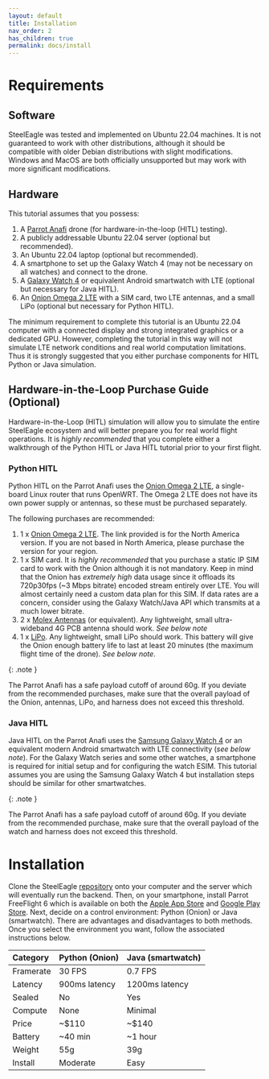 ```yaml
---
layout: default
title: Installation
nav_order: 2
has_children: true
permalink: docs/install
---
```

# Requirements

## Software
SteelEagle was tested and implemented on Ubuntu 22.04 machines. It is not guaranteed to work with other distributions, although it should be compatible with older Debian distributions with slight modifications. Windows and MacOS are both officially unsupported but may work with more significant modifications.

## Hardware
This tutorial assumes that you possess:
1. A [Parrot Anafi](https://www.parrot.com/us/drones/anafi) drone (for hardware-in-the-loop (HITL) testing).
2. A publicly addressable Ubuntu 22.04 server (optional but recommended).
3. An Ubuntu 22.04 laptop (optional but recommended).
4. A smartphone to set up the Galaxy Watch 4 (may not be necessary on all watches) and connect to the drone.
5. A [Galaxy Watch 4](https://www.samsung.com/us/watches/galaxy-watch4/buy/) or equivalent Android smartwatch with LTE (optional but necessary for Java HITL).
6. An [Onion Omega 2 LTE](https://onion.io/store/omega2-lte-na/) with a SIM card, two LTE antennas, and a small LiPo (optional but necessary for Python HITL).

The minimum requirement to complete this tutorial is an Ubuntu 22.04 computer with a connected display and strong integrated graphics or a dedicated GPU. However, completing the tutorial in this way will not simulate LTE network conditions and real world computation limitations. Thus it is strongly suggested that you either purchase components for HITL Python or Java simulation.

## Hardware-in-the-Loop Purchase Guide (Optional)
Hardware-in-the-Loop (HITL) simulation will allow you to simulate the entire SteelEagle ecosystem and will better prepare you for real world flight operations. It is *highly recommended* that you complete either a walkthrough of the Python HITL or Java HITL tutorial prior to your first flight.

### Python HITL
Python HITL on the Parrot Anafi uses the [Onion Omega 2 LTE](https://onion.io/store/omega2-lte-na/), a single-board Linux router that runs OpenWRT. The Omega 2 LTE does not have its own power supply or antennas, so these must be purchased separately.

The following purchases are recommended:
1. 1 x [Onion Omega 2 LTE](https://www.mouser.com/ProductDetail/Onion/OM-O2LTE-NA?qs=yqaQSyyJnNhhcT0W%2FqC0PA%3D%3D). The link provided is for the North America version. If you are not based in North America, please purchase the version for your region.
2. 1 x SIM card. It is *highly recommended* that you purchase a static IP SIM card to work with the Onion although it is not mandatory. Keep in mind that the Onion has *extremely high* data usage since it offloads its 720p30fps (~3 Mbps bitrate) encoded stream entirely over LTE. You will almost certainly need a custom data plan for this SIM. If data rates are a concern, consider using the Galaxy Watch/Java API which transmits at a much lower bitrate.
3. 2 x [Molex Antennas](https://www.digikey.com/en/products/detail/molex/2125700100/10489644?utm_adgroup=&utm_source=google&utm_medium=cpc&utm_campaign=PMax%20Shopping_Product_Medium%20ROAS%20Categories&utm_term=&utm_content=&utm_id=go_cmp-20223376311_adg-_ad-__dev-c_ext-_prd-10489644_sig-Cj0KCQiApOyqBhDlARIsAGfnyMpPNSWaUFj4HC3CYBlANHco_McIhH5QFS9G4orVkqNVrHP24MXEUVgaAh4mEALw_wcB&gad_source=1&gclid=Cj0KCQiApOyqBhDlARIsAGfnyMpPNSWaUFj4HC3CYBlANHco_McIhH5QFS9G4orVkqNVrHP24MXEUVgaAh4mEALw_wcB) (or equivalent). Any lightweight, small ultra-wideband 4G PCB antenna should work. *See below note*
4. 1 x [LiPo](https://www.adafruit.com/product/1578). Any lightweight, small LiPo should work. This battery will give the Onion enough battery life to last at least 20 minutes (the maximum flight time of the drone). *See below note*.

{: .note }

The Parrot Anafi has a safe payload cutoff of around 60g. If you deviate from the recommended purchases, make sure that the overall payload of the Onion, antennas, LiPo, and harness does not exceed this threshold.

### Java HITL
Java HITL on the Parrot Anafi uses the [Samsung Galaxy Watch 4](https://www.samsung.com/us/watches/galaxy-watch4/buy/) or an equivalent modern Android smartwatch with LTE connectivity (*see below note*). For the Galaxy Watch series and some other watches, a smartphone is required for initial setup and for configuring the watch ESIM. This tutorial assumes you are using the Samsung Galaxy Watch 4 but installation steps should be similar for other smartwatches.

{: .note }

The Parrot Anafi has a safe payload cutoff of around 60g. If you deviate from the recommended purchase, make sure that the overall payload of the watch and harness does not exceed this threshold.

# Installation
Clone the SteelEagle [repository](https://github.com/cmusatyalab/steel-eagle/tree/main) onto your computer and the server which will eventually run the backend. Then, on your smartphone, install Parrot FreeFlight 6 which is available on both the [Apple App Store](https://apps.apple.com/us/app/freeflight-6/id1386165299) and [Google Play Store](https://play.google.com/store/apps/details?id=com.parrot.freeflight6&hl=en_US&gl=US&pli=1). Next, decide on a control environment: Python (Onion) or Java (smartwatch). There are advantages and disadvantages to both methods. Once you select the environment you want, follow the associated instructions below.

|  Category | Python (Onion) | Java (smartwatch) |
|:----------|:---------------|:------------------|
| Framerate | 30 FPS         | 0.7 FPS           |
| Latency   | 900ms latency  | 1200ms latency    |
| Sealed    | No             | Yes               |
| Compute   | None           | Minimal           |
| Price     | ~$110          | ~$140             |
| Battery   | ~40 min        | ~1 hour           |
| Weight    | 55g            | 39g               |
| Install   | Moderate       | Easy              |
